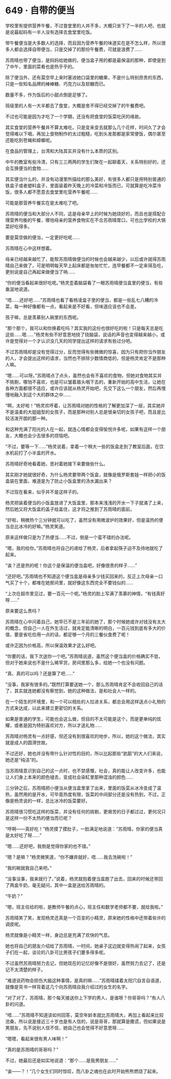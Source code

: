 # 649 · 自带的便当

学校里有提供营养午餐，不过食堂里的人并不多，大概只坐下了一半的人吧，也就是说最起码有一半人没有选择去食堂里吃饭。

带午餐便当是大多数人的选择，而且因为营养午餐的味道实在是不怎么样，所以很多人都会选择自带便当，只是交掉了的那份午餐费，可就是浪费了……

苏雨晴也带了便当，是妈妈给她做的，便当盒子用的都是最保温的那种，即使是到了中午，里面的菜肴也是热乎乎的。

除了便当外，还有莫空早上来时塞进她口袋里的糖果，不是什么特别昂贵的东西，只是一些知名品牌的棒棒糖、巧克力以及软糖而已。

数量不多，作为饭后的小甜点倒是足够了。

班级里的人有一大半都去了食堂，大概是舍不得已经交掉了的午餐费吧。

不过也可能是因为才吃了一个学期，还没有把食堂的饭菜吃厌的缘故。

其实食堂的营养午餐并不算太难吃，只是变来变去就那么几个花样，时间久了才会觉得难以下咽，再加上食物制作的太过粗糙，吃到头发那都是家常便饭，偶尔甚至还能吃到苍蝇和蟑螂呢。

在食品的管理上，台湾和大陆其实并没有什么本质的区别。

中午的教室有些冷清，只有三三两两的学生们聚在一起聊着天，关系特别好的，还会互换便当的食物……

其实便当什么的，并没有动漫里所描绘的那么美好，有很多人都只是用特别普通的铁盒子或者塑料盒子，里面装着昨天晚上的冷菜和冷饭而已，可就算是吃冷菜冷饭，很多人都不愿意去食堂里吃营养午餐呢……

可能是那营养午餐实在是太难吃了吧。

苏雨晴的便当和大部分人不同，这是母亲早上的时候为她烧好的，而且也是搭配合理营养均衡的午餐，哪怕母亲的营养食物实在不合苏雨晴胃口，可也比学校的大锅菜好吃得多。

要是莫空做的便当，一定更好吃呢……

苏雨晴在心中这样想着。

母亲已经越来越忙了，能帮苏雨晴做便当的时候也会越来越少，以后或许就得苏雨晴自己来做了，可是明明每天早上起床都是匆匆忙忙，连早餐都不一定来得及吃，更别说是自己再起来做便当了呐……

“你的便当看起来很好吃呢。”杨灵歪着脑袋看了一眼苏雨晴便当盒里的便当，有些垂涎地说道。

“唔……还好吧……”苏雨晴也看了看杨凌盒子里的便当，都是一些乱七八糟的冷菜，每一种好像都有一点，看起来是不好看，但味道应该也不会差。

孩子嘛，总是羡慕别人碗里的东西呢。

“那个那个，我可以和你换着吃吗？其实我的这份也很好吃的啦！只是每天总是吃这些……嗯……”杨灵有些不好意思地挠了挠脑袋，说话的声音也变得越来越小，或许是觉得对一个才认识没几天的同学提出这样的请求有些过分吧。

不过苏雨晴却是没有觉得过分，反而觉得有些微微的惊喜，因为只有把你当作朋友的人，才会提出这样的请求，当然也不排除少数情商低的，但是杨灵肯定不是那种人嘛。

“嗯……可以呀。”苏雨晴点了点头，虽然也会有不喜欢的食物，但她对食物其实并不挑剔，哪怕不喜欢，也是可以皱着眉头咽下去的，重新开始的高中生活，让她在各种方面都很不适应，或许应该就从杨灵开始吧，先交下这么一个朋友，然后再慢慢地融入到这个大的群体之中……

“啊，太好啦！”杨灵欢呼着，让苏雨晴对她的性格的了解更加深了一层，其实她并不是温柔的大姐姐型的女孩子，而是那种对别人总是很亲切的女孩子吧，而且是比较活泼开朗的那一种。

和这种充满了阳光的人在一起，就连心情都会变得愉悦许多呢，如果有这样一个朋友，大概也会少去很多的烦恼吧。

“不过，要等一下……”杨灵说着，拿着一个稍大一些的饭盒走到了教室后面，在饮水机前打了小半盒的开水。

苏雨晴好奇地看着她，思衬着她接下来要做些什么。

其实刚才她就很好奇，为什么杨灵要带两个饭盒，就像是俄罗斯套娃一样把小的饭盒装在里面，难道是为了防止小饭盒里的汤水漏出来？

不过现在看来，似乎并不是这样子的。

杨灵把装着便当的小饭盒放进了大饭盒里，那本来浅浅的开水一下子就涌了上来，然后她又将大饭盒的盖子给盖住，这才将之推到了苏雨晴的面前。

“好啦，稍微热个三分钟就可以吃了，虽然没有用微波炉的效果好，但是温热的便当总比冰冷的好嘛。”杨灵笑道。

原来这样做只是为了热便当……不过，倒是一个蛮不错的办法呢。

“嗯，我的给你。”苏雨晴也将自己的递给了杨灵，后者拿起筷子迫不及待地就吃了起来。

“诶？还是热的呢！你这个是保温的便当盒吧，好像很贵的样子……”

“还好吧。”苏雨晴也不知道这个便当盒是母亲多少钱买回来的，反正上次母亲一口气买了十个，都堆在她房间里，就好像这东西完全不要钱似的……

“上次在超市里见过，要一百元一个呢。”杨灵的脸上写满了羡慕的神情，“有钱真好呀……”

原来要这么贵吗？

苏雨晴在心中问着自己，她早已不是三年前的她了，那个时候她或许对钱没有太大的概念，但自己一人在外生活过，就肯定能清晰的明白，一百元钱到底有多大的价值，要是省吃俭用一点的话，都足够一个月的三餐伙食费了呢！

或许正因为价格高，所以保温效果才这么好吧。

“你要的话，我下次送你一个吧。”苏雨晴说道，虽然这个便当盒的价格确实不低，但对于她来说也不是什么稀罕货，房间里那么多，给她一个也没有问题。

“真、真的可以吗？还是算了吧……”

“没事，我家有很多的。”既然打算要送她一个，那么苏雨晴肯定不会收回自己的话了，其实就连她都没有察觉到，她的这种做法，是和社会人一样的。

在一个陌生的环境里，和一个可以相处的人拉进关系，都总会用这样送点小礼物的方式来达成，以此来建立更密切的关系。

如果是普通的学生，可能也会这么做，但目的不太可能是这个，而是更单纯的炫耀，或者是因为特别喜欢对方，所以才送礼物……

苏雨晴对杨灵有一点好感，但还没有到很喜欢的地步，所以，她的这个做法，其实就是成人的圆滑世故。

不过还好，她也并没有带什么针对性的目的，所以比起那些“肮脏”的大人们来说，她还是“纯洁”的。

当苏雨晴意识到自己的这一点时，也不禁感慨，社会，真的能让人改变许多，也能让人们身上本来的颜色褪去，变成社会染缸里那种混浊的颜色……

三分钟之后，苏雨晴把小便当从便当盒里拿了出来，里面的饭菜从冰冷变成了温热，虽然用的是开水，可毕竟热度有限，饭菜的中间部分还是没有热到，不过，正像是杨灵说的一样，总比冰冷的饭菜要好。

苏雨晴很习惯吃这样的饭菜，并没有任何的挑剔，更艰苦的日子都过过，更何况只是这样一份不太热的便当而已呢？

“呼啊——真好吃！”杨灵摸了摸肚子，一脸满足地说道：“苏雨晴，你家的便当真是太好吃了呀……”

“嗯……还好吧，我倒是觉得你家的也不错。”

“嗯？是嘛？”杨灵微笑道，“你不嫌弃就好，唔……我去洗碗啦！”

“我的碗就我自己来吧。”

“没事没事，我来就行了。”说着，杨灵就抱着便当盒跑了出去，回来的时候还带回了两盒牛奶，毫无疑问，其中一盒是送给苏雨晴的。

“牛奶？”

“嗯，班主任给的啦，是教师午餐的点心，班主任和数学老师都不要，就给我啦。”

苏雨晴笑了笑，发现杨灵还真是一个百变的小精灵，原来她的性格中还带着些许的调皮呢。

杨灵就像是小精灵一样，身边总是充满了欢快的气息。

她也将自己的朋友介绍给了苏雨晴，一时间，她桌子这边就变得热闹了起来，女孩子们在一起，谈论的八卦可比男孩子们要多得多呢。

不过虽然苏雨晴努力去记，但她现在的记忆好像不是很好，虽然努力去记了，还是记不太清楚的样子。

“难道说药物会损伤大脑这种事情，是真的嘛……”苏雨晴揉着太阳穴自言自语道，就像是背书一样背着这几个向苏雨晴自我介绍过的女生的名字。

“对了对了，苏雨晴，那个每天接送你上下学的男人，是谁呀？你哥哥吗？”有人八卦的问道。

“唔……”苏雨晴不知道该如何回答，莫空年龄本就比苏雨晴大，再加上看起来比较沧桑，所以说是接近三十岁也是有人信的，说是哥哥，那就算是撒谎，但如果说是男朋友，先不说别人信不信，她自己也会觉得不好意思呀……

“嗯嗯，看起来很有男人味啊！”

“真的是苏雨晴的哥哥吗？”

不过，她最后还是如实地说道：“那个……是我男朋友……”

“诶——？！”几个女生们同时惊叹，而八卦之魂也在此时开始熊熊燃烧了起来。
